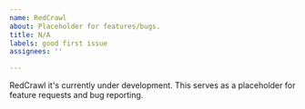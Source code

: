 ```yaml
---
name: RedCrawl
about: Placeholder for features/bugs.
title: N/A
labels: good first issue
assignees: ''

---
```


RedCrawl it's currently under development. This serves as a placeholder for feature requests and bug reporting.
